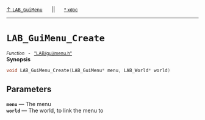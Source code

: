 [&#8593; `LAB_GuiMenu`](LAB--gui--lab_guimenu.md)&nbsp;&nbsp;&nbsp;&nbsp;&nbsp;&nbsp;||&nbsp;&nbsp;&nbsp;&nbsp;&nbsp;&nbsp;<small>[\* xdoc](../xdoc/LAB/gui.xmd#L300)</small>
***

# `LAB_GuiMenu_Create`
<small>*Function* &nbsp; - &nbsp; ["LAB/gui/menu.h"](../include/LAB/gui/menu.h)</small>  
**Synopsis**

```cpp
void LAB_GuiMenu_Create(LAB_GuiMenu* menu, LAB_World* world)
```
## Parameters
**`menu`** &#8213; The menu  
**`world`** &#8213; The world, to link the menu to  

